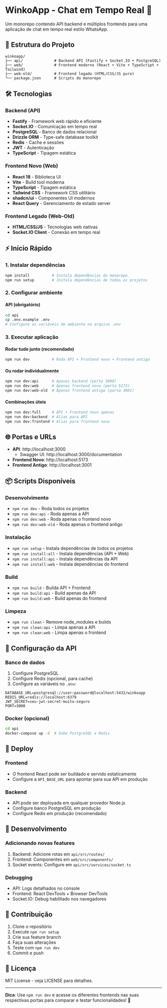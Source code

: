 # WinkoApp - Chat em Tempo Real 🚀

Um monorepo contendo API backend e múltiplos frontends para uma aplicação de chat em tempo real estilo WhatsApp.

## 📁 Estrutura do Projeto

```
winkoapp/
├── api/              # Backend API (Fastify + Socket.IO + PostgreSQL)
├── web/              # Frontend moderno (React + Vite + TypeScript + Tailwind)
├── web-old/          # Frontend legado (HTML/CSS/JS puro)
└── package.json      # Scripts do monorepo
```

## 🛠️ Tecnologias

### Backend (API)
- **Fastify** - Framework web rápido e eficiente
- **Socket.IO** - Comunicação em tempo real
- **PostgreSQL** - Banco de dados relacional
- **Drizzle ORM** - Type-safe database toolkit
- **Redis** - Cache e sessões
- **JWT** - Autenticação
- **TypeScript** - Tipagem estática

### Frontend Novo (Web)
- **React 18** - Biblioteca UI
- **Vite** - Build tool moderna
- **TypeScript** - Tipagem estática
- **Tailwind CSS** - Framework CSS utilitário
- **shadcn/ui** - Componentes UI modernos
- **React Query** - Gerenciamento de estado server

### Frontend Legado (Web-Old)
- **HTML/CSS/JS** - Tecnologias web nativas
- **Socket.IO Client** - Conexão em tempo real

## ⚡ Início Rápido

### 1. Instalar dependências
```bash
npm install          # Instala dependências do monorepo
npm run setup        # Instala dependências de todos os projetos
```

### 2. Configurar ambiente

#### API (obrigatório)
```bash
cd api
cp .env.example .env
# Configure as variáveis de ambiente no arquivo .env
```

### 3. Executar aplicação

#### Rodar tudo junto (recomendado)
```bash
npm run dev          # Roda API + Frontend novo + Frontend antigo
```

#### Ou rodar individualmente
```bash
npm run dev:api      # Apenas backend (porta 3000)
npm run dev:web      # Apenas frontend novo (porta 5173)
npm run dev:web-old  # Apenas frontend antigo (porta 3001)
```

#### Combinações úteis
```bash
npm run dev:full     # API + Frontend novo apenas
npm run dev:backend  # Alias para API
npm run dev:frontend # Alias para frontend novo
```

## 🌐 Portas e URLs

- **API**: http://localhost:3000
  - Swagger UI: http://localhost:3000/documentation
- **Frontend Novo**: http://localhost:5173
- **Frontend Antigo**: http://localhost:3001

## 📦 Scripts Disponíveis

### Desenvolvimento
- `npm run dev` - Roda todos os projetos
- `npm run dev:api` - Roda apenas a API
- `npm run dev:web` - Roda apenas o frontend novo
- `npm run dev:web-old` - Roda apenas o frontend antigo

### Instalação
- `npm run setup` - Instala dependências de todos os projetos
- `npm run install:all` - Instala dependências (API + Web)
- `npm run install:api` - Instala dependências da API
- `npm run install:web` - Instala dependências do frontend

### Build
- `npm run build` - Builda API + Frontend
- `npm run build:api` - Build apenas da API
- `npm run build:web` - Build apenas do frontend

### Limpeza
- `npm run clean` - Remove node_modules e builds
- `npm run clean:api` - Limpa apenas a API
- `npm run clean:web` - Limpa apenas o frontend

## 🔧 Configuração da API

### Banco de dados
1. Configure PostgreSQL
2. Configure Redis (opcional, para cache)
3. Configure as variáveis no `.env`:

```env
DATABASE_URL=postgresql://user:password@localhost:5432/winkoapp
REDIS_URL=redis://localhost:6379
JWT_SECRET=seu-jwt-secret-muito-seguro
PORT=3000
```

### Docker (opcional)
```bash
cd api
docker-compose up -d  # Sobe PostgreSQL e Redis
```

## 🚀 Deploy

### Frontend
- O frontend React pode ser buildado e servido estaticamente
- Configure a `API_BASE_URL` para apontar para sua API em produção

### Backend
- API pode ser deployada em qualquer provedor Node.js
- Configure banco PostgreSQL em produção
- Configure Redis em produção (recomendado)

## 📝 Desenvolvimento

### Adicionando novas features
1. Backend: Adicione rotas em `api/src/routes/`
2. Frontend: Componentes em `web/src/components/`
3. Socket events: Configure em `api/src/services/socket.ts`

### Debugging
- API: Logs detalhados no console
- Frontend: React DevTools + Browser DevTools
- Socket.IO: Debug habilitado nos navegadores

## 🤝 Contribuição

1. Clone o repositório
2. Execute `npm run setup`
3. Crie sua feature branch
4. Faça suas alterações
5. Teste com `npm run dev`
6. Commit e push

## 📄 Licença

MIT License - veja LICENSE para detalhes.

---

**Dica**: Use `npm run dev` e acesse os diferentes frontends nas suas respectivas portas para comparar e testar funcionalidades! 🎯
